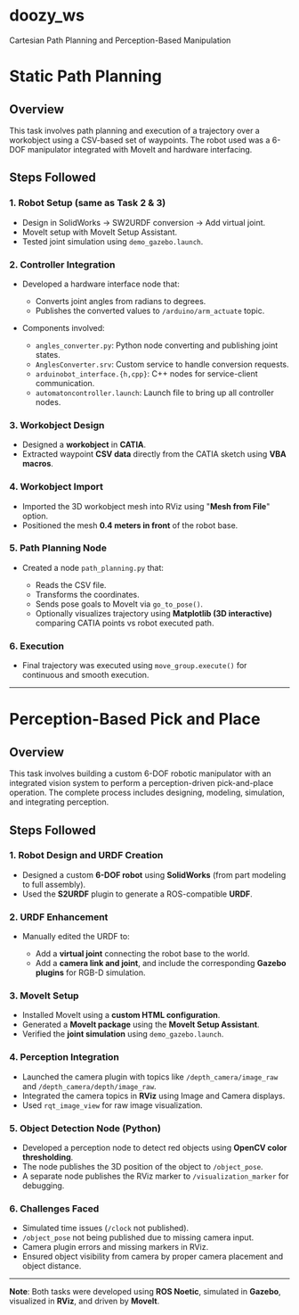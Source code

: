 # doozy_ws
Cartesian Path Planning and Perception-Based Manipulation

# Static Path Planning

## Overview

This task involves path planning and execution of a trajectory over a workobject using a CSV-based set of waypoints. The robot used was a 6-DOF manipulator integrated with MoveIt and hardware interfacing.

## Steps Followed

### 1. Robot Setup (same as Task 2 & 3)

* Design in SolidWorks → SW2URDF conversion → Add virtual joint.
* MoveIt setup with MoveIt Setup Assistant.
* Tested joint simulation using `demo_gazebo.launch`.

### 2. Controller Integration

* Developed a hardware interface node that:

  * Converts joint angles from radians to degrees.
  * Publishes the converted values to `/arduino/arm_actuate` topic.
* Components involved:

  * `angles_converter.py`: Python node converting and publishing joint states.
  * `AnglesConverter.srv`: Custom service to handle conversion requests.
  * `arduinobot_interface.{h,cpp}`: C++ nodes for service-client communication.
  * `automatoncontroller.launch`: Launch file to bring up all controller nodes.

### 3. Workobject Design

* Designed a **workobject** in **CATIA**.
* Extracted waypoint **CSV data** directly from the CATIA sketch using **VBA macros**.

### 4. Workobject Import

* Imported the 3D workobject mesh into RViz using "**Mesh from File**" option.
* Positioned the mesh **0.4 meters in front** of the robot base.

### 5. Path Planning Node

* Created a node `path_planning.py` that:

  * Reads the CSV file.
  * Transforms the coordinates.
  * Sends pose goals to MoveIt via `go_to_pose()`.
  * Optionally visualizes trajectory using **Matplotlib (3D interactive)** comparing CATIA points vs robot executed path.

### 6. Execution

* Final trajectory was executed using `move_group.execute()` for continuous and smooth execution.

---

# Perception-Based Pick and Place

## Overview

This task involves building a custom 6-DOF robotic manipulator with an integrated vision system to perform a perception-driven pick-and-place operation. The complete process includes designing, modeling, simulation, and integrating perception.

## Steps Followed

### 1. Robot Design and URDF Creation

* Designed a custom **6-DOF robot** using **SolidWorks** (from part modeling to full assembly).
* Used the **S2URDF** plugin to generate a ROS-compatible **URDF**.

### 2. URDF Enhancement

* Manually edited the URDF to:

  * Add a **virtual joint** connecting the robot base to the world.
  * Add a **camera link and joint**, and include the corresponding **Gazebo plugins** for RGB-D simulation.

### 3. MoveIt Setup

* Installed MoveIt using a **custom HTML configuration**.
* Generated a **MoveIt package** using the **MoveIt Setup Assistant**.
* Verified the **joint simulation** using `demo_gazebo.launch`.

### 4. Perception Integration

* Launched the camera plugin with topics like `/depth_camera/image_raw` and `/depth_camera/depth/image_raw`.
* Integrated the camera topics in **RViz** using Image and Camera displays.
* Used `rqt_image_view` for raw image visualization.

### 5. Object Detection Node (Python)

* Developed a perception node to detect red objects using **OpenCV color thresholding**.
* The node publishes the 3D position of the object to `/object_pose`.
* A separate node publishes the RViz marker to `/visualization_marker` for debugging.

### 6. Challenges Faced

* Simulated time issues (`/clock` not published).
* `/object_pose` not being published due to missing camera input.
* Camera plugin errors and missing markers in RViz.
* Ensured object visibility from camera by proper camera placement and object distance.

---

**Note**: Both tasks were developed using **ROS Noetic**, simulated in **Gazebo**, visualized in **RViz**, and driven by **MoveIt**.

